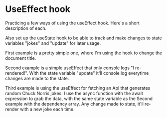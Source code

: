 # UseEffect hook

Practicing a few ways of using the useEffect hook. Here's a short description of each.

Also set up the useState hook to be able to track and make changes to state variables "jokes" and "update" for later usage.

First example is a pretty simple one, where I'm using the hook
to change the document title.

Second example is a simple useEffect that only console logs "I re-rendered!". With the state variable "update" it'll console log everytime changes are made to the state.

Third example is using the useEffect for fetching an Api that generates random Chuck Norris jokes. I use the async function with the await expression to grab the data, with the same state variable as the Second example with the dependency array. Any change made to state, it'll re-render with a new joke each time.
